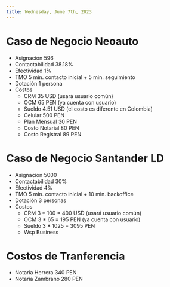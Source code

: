 ```yaml
---
title: Wednesday, June 7th, 2023
---
```


# Caso de Negocio Neoauto
- Asignación 596
- Contactabilidad 38.18%
- Efectividad 1%
- TMO 5 min. contacto inicial + 5 min. seguimiento
- Dotación 1 persona
- Costos
    * CRM 35 USD (usará usuario común)
    * OCM 65 PEN (ya cuenta con usuario)
    * Sueldo 4.51 USD (el costo es diferente en Colombia)
    * Celular 500 PEN
    * Plan Mensual 30 PEN
    * Costo Notarial 80 PEN
    * Costo Registral 89 PEN


# Caso de Negocio Santander LD
- Asignación 5000
- Contactabilidad 30%
- Efectividad 4%
- TMO 5 min. contacto inicial + 10 min. backoffice
- Dotación 3 personas
- Costos
    * CRM 3 * 100 = 400 USD (usará usuario común)
    * OCM 3 * 65 = 195 PEN (ya cuenta con usuario)
    * Sueldo 3 * 1025 = 3095 PEN
    * Wsp Business

# Costos de Tranferencia
- Notaría Herrera 340 PEN
- Notaría Zambrano 280 PEN
